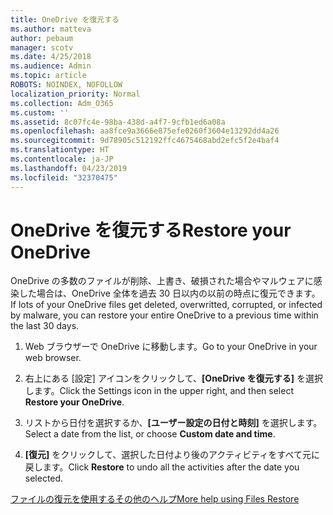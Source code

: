```yaml
---
title: OneDrive を復元する
ms.author: matteva
author: pebaum
manager: scotv
ms.date: 4/25/2018
ms.audience: Admin
ms.topic: article
ROBOTS: NOINDEX, NOFOLLOW
localization_priority: Normal
ms.collection: Adm_O365
ms.custom: ''
ms.assetid: 8c07fc4e-98ba-438d-a4f7-9cfb1ed6a08a
ms.openlocfilehash: aa8fce9a3666e875efe0260f3604e13292dd4a26
ms.sourcegitcommit: 9d78905c512192ffc4675468abd2efc5f2e4baf4
ms.translationtype: HT
ms.contentlocale: ja-JP
ms.lasthandoff: 04/23/2019
ms.locfileid: "32370475"
---
```

# <a name="restore-your-onedrive"></a><span data-ttu-id="5ab49-102">OneDrive を復元する</span><span class="sxs-lookup"><span data-stu-id="5ab49-102">Restore your OneDrive</span></span>

<span data-ttu-id="5ab49-103">OneDrive の多数のファイルが削除、上書き、破損された場合やマルウェアに感染した場合は、OneDrive 全体を過去 30 日以内の以前の時点に復元できます。</span><span class="sxs-lookup"><span data-stu-id="5ab49-103">If lots of your OneDrive files get deleted, overwritted, corrupted, or infected by malware, you can restore your entire OneDrive to a previous time within the last 30 days.</span></span>
  
1. <span data-ttu-id="5ab49-104">Web ブラウザーで OneDrive に移動します。</span><span class="sxs-lookup"><span data-stu-id="5ab49-104">Go to your OneDrive in your web browser.</span></span>
    
2. <span data-ttu-id="5ab49-105">右上にある [設定] アイコンをクリックして、**[OneDrive を復元する]** を選択します。</span><span class="sxs-lookup"><span data-stu-id="5ab49-105">Click the Settings icon in the upper right, and then select **Restore your OneDrive**.</span></span>
    
3. <span data-ttu-id="5ab49-106">リストから日付を選択するか、**[ユーザー設定の日付と時刻]** を選択します。</span><span class="sxs-lookup"><span data-stu-id="5ab49-106">Select a date from the list, or choose **Custom date and time**.</span></span>
    
4. <span data-ttu-id="5ab49-107">**[復元]** をクリックして、選択した日付より後のアクティビティをすべて元に戻します。</span><span class="sxs-lookup"><span data-stu-id="5ab49-107">Click **Restore** to undo all the activities after the date you selected.</span></span> 
    
[<span data-ttu-id="5ab49-108">ファイルの復元を使用するその他のヘルプ</span><span class="sxs-lookup"><span data-stu-id="5ab49-108">More help using Files Restore</span></span>](https://go.microsoft.com/fwlink/?linkid=872874)
  

